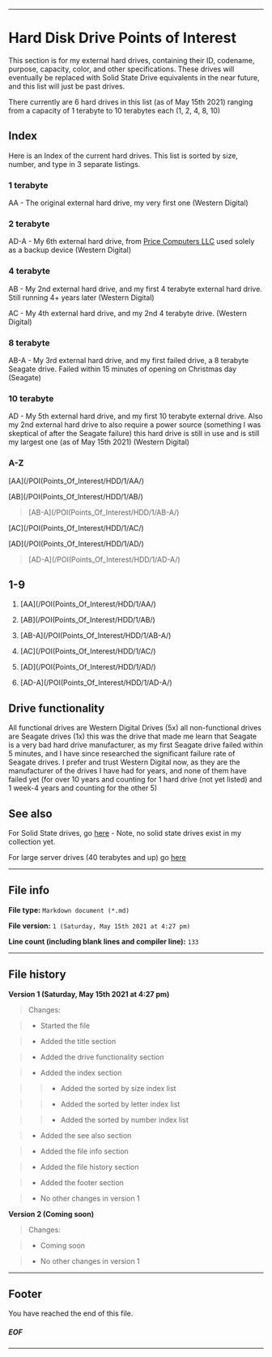 
***

# Hard Disk Drive Points of Interest

This section is for my external hard drives, containing their ID, codename, purpose, capacity, color, and other specifications. These drives will eventually be replaced with Solid State Drive equivalents in the near future, and this list will just be past drives.

There currently are 6 hard drives in this list (as of May 15th 2021) ranging from a capacity of 1 terabyte to 10 terabytes each (1, 2, 4, 8, 10)

## Index

Here is an Index of the current hard drives. This list is sorted by size, number, and type in 3 separate listings.

### 1 terabyte

AA - The original external hard drive, my very first one (Western Digital)

### 2 terabyte

AD-A - My 6th external hard drive, from [Price Computers LLC](http://www.pricecomputersllc.com/) used solely as a backup device (Western Digital)

### 4 terabyte

AB - My 2nd external hard drive, and my first 4 terabyte external hard drive. Still running 4+ years later (Western Digital)

AC - My 4th external hard drive, and my 2nd 4 terabyte drive. (Western Digital)

### 8 terabyte

AB-A - My 3rd external hard drive, and my first failed drive, a 8 terabyte Seagate drive. Failed within 15 minutes of opening on Christmas day (Seagate)

### 10 terabyte

AD - My 5th external hard drive, and my first 10 terabyte external drive. Also my 2nd external hard drive to also require a power source (something I was skeptical of after the Seagate failure) this hard drive is still in use and is still my largest one (as of May 15th 2021) (Western Digital)

### A-Z

[AA](/POI(Points_Of_Interest/HDD/1/AA/)

[AB](/POI(Points_Of_Interest/HDD/1/AB/)

> [AB-A](/POI(Points_Of_Interest/HDD/1/AB-A/)

[AC](/POI(Points_Of_Interest/HDD/1/AC/)

[AD](/POI(Points_Of_Interest/HDD/1/AD/)

> [AD-A](/POI(Points_Of_Interest/HDD/1/AD-A/)

## 1-9

1. [AA](/POI(Points_Of_Interest/HDD/1/AA/)

2. [AB](/POI(Points_Of_Interest/HDD/1/AB/)

3. [AB-A](/POI(Points_Of_Interest/HDD/1/AB-A/)

4. [AC](/POI(Points_Of_Interest/HDD/1/AC/)

5. [AD](/POI(Points_Of_Interest/HDD/1/AD/)

6. [AD-A](/POI(Points_Of_Interest/HDD/1/AD-A/)

## Drive functionality

All functional drives are Western Digital Drives (5x) all non-functional drives are Seagate drives (1x) this was the drive that made me learn that Seagate is a very bad hard drive manufacturer, as my first Seagate drive failed within 5 minutes, and I have since researched the significant failure rate of Seagate drives. I prefer and trust Western Digital now, as they are the manufacturer of the drives I have had for years, and none of them have failed yet (for over 10 years and counting for 1 hard drive (not yet listed) and 1 week-4 years and counting for the other 5)

## See also

For Solid State drives, go [here](/POI(Points_Of_Interest)/SSD/) - Note, no solid state drives exist in my collection yet.

For large server drives (40 terabytes and up) go [here](/POI(Points_Of_Interest)/Mega/)

***

## File info

**File type:** `Markdown document (*.md)`

**File version:** `1 (Saturday, May 15th 2021 at 4:27 pm)`

**Line count (including blank lines and compiler line):** `133`

***

## File history

**Version 1 (Saturday, May 15th 2021 at 4:27 pm)**

> Changes:

> * Started the file

> * Added the title section

> * Added the drive functionality section

> * Added the index section

> > * Added the sorted by size index list

> > * Added the sorted by letter index list

> > * Added the sorted by number index list

> * Added the see also section

> * Added the file info section

> * Added the file history section

> * Added the footer section

> * No other changes in version 1

**Version 2 (Coming soon)**

> Changes:

> * Coming soon

> * No other changes in version 1

***

## Footer

You have reached the end of this file.

##### EOF

***
